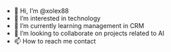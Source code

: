 - 👋 Hi, I’m @xolex88
- 👀 I’m interested in technology
- 🌱 I’m currently learning management in CRM
- 💞️ I’m looking to collaborate on projects related to AI
- 📫 How to reach me contact

<!---
xolex88/xolex88 is a ✨ special ✨ repository because its `README.md` (this file) appears on your GitHub profile.
You can click the Preview link to take a look at your changes.
--->
